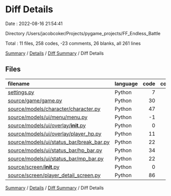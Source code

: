 # Diff Details

Date : 2022-08-16 21:54:41

Directory /Users/jacobcoker/Projects/pygame_projects/FF_Endless_Battle

Total : 11 files,  258 codes, -23 comments, 26 blanks, all 261 lines

[Summary](results.md) / [Details](details.md) / [Diff Summary](diff.md) / Diff Details

## Files
| filename | language | code | comment | blank | total |
| :--- | :--- | ---: | ---: | ---: | ---: |
| [settings.py](/settings.py) | Python | 7 | 2 | 2 | 11 |
| [source/game/game.py](/source/game/game.py) | Python | 30 | -25 | 0 | 5 |
| [source/models/character/character.py](/source/models/character/character.py) | Python | 47 | 2 | 3 | 52 |
| [source/models/ui/menu/menu.py](/source/models/ui/menu/menu.py) | Python | -1 | -2 | 0 | -3 |
| [source/models/ui/overlay/__init__.py](/source/models/ui/overlay/__init__.py) | Python | 0 | 0 | 1 | 1 |
| [source/models/ui/overlay/player_hp.py](/source/models/ui/overlay/player_hp.py) | Python | 11 | 0 | 4 | 15 |
| [source/models/ui/status_bar/break_bar.py](/source/models/ui/status_bar/break_bar.py) | Python | 22 | 0 | 1 | 23 |
| [source/models/ui/status_bar/hp_bar.py](/source/models/ui/status_bar/hp_bar.py) | Python | 34 | 0 | 1 | 35 |
| [source/models/ui/status_bar/mp_bar.py](/source/models/ui/status_bar/mp_bar.py) | Python | 22 | 0 | 2 | 24 |
| [source/screen/__init__.py](/source/screen/__init__.py) | Python | 0 | 0 | 1 | 1 |
| [source/screen/player_detail_screen.py](/source/screen/player_detail_screen.py) | Python | 86 | 0 | 11 | 97 |

[Summary](results.md) / [Details](details.md) / [Diff Summary](diff.md) / Diff Details